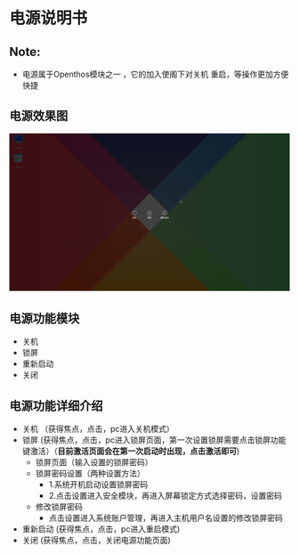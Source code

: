 # 电源说明书

## Note:
  - 电源属于Openthos模块之一 ，它的加入使阁下对关机 重启，等操作更加方便快捷

## 电源效果图
![](pic/guanji/shutdown.png)

## 电源功能模块
  - 关机
  - 锁屏
  - 重新启动
  - 关闭

## 电源功能详细介绍
  - 关机 （获得焦点，点击，pc进入关机模式）
  - 锁屏  (获得焦点，点击，pc进入锁屏页面，第一次设置锁屏需要点击锁屏功能键激活）（**目前激活页面会在第一次启动时出现，点击激活即可**)
    - 锁屏页面（输入设置的锁屏密码）
    - 锁屏密码设置（两种设置方法）
      - 1.系统开机启动设置锁屏密码
      - 2.点击设置进入安全模块，再进入屏幕锁定方式选择密码，设置密码
    - 修改锁屏密码
      - 点击设置进入系统账户管理，再进入主机用户名设置的修改锁屏密码
  - 重新启动 (获得焦点，点击，pc进入重启模式)
  - 关闭 (获得焦点，点击，关闭电源功能页面)
